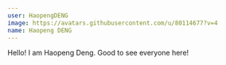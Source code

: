 ```yaml
---
user: HaopengDENG
image: https://avatars.githubusercontent.com/u/80114677?v=4
name: Haopeng DENG
---
```

Hello! I am Haopeng Deng. Good to see everyone here!
